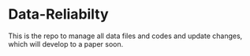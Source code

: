 # Data-Reliabilty
This is the repo to manage all data files and codes and update changes, which will develop to a paper soon. 
